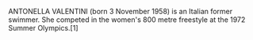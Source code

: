 ANTONELLA VALENTINI (born 3 November 1958) is an Italian former swimmer. She competed in the women's 800 metre freestyle at the 1972 Summer Olympics.[1]
